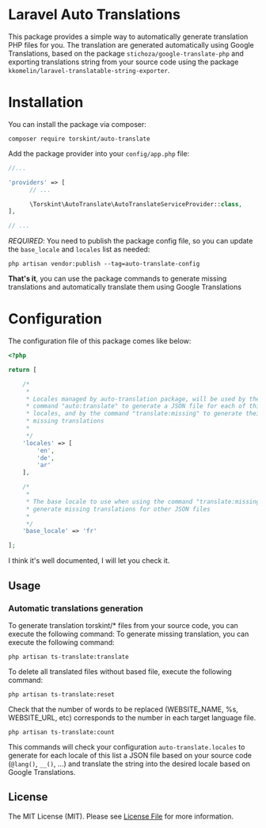 # Laravel Auto Translations

This package provides a simple way to automatically generate translation PHP files for you.
The translation are generated automatically using Google Translations, based on the package `stichoza/google-translate-php` and exporting translations string from your source code using the package `kkomelin/laravel-translatable-string-exporter`.

# Installation

You can install the package via composer:

```shell
composer require torskint/auto-translate
```

Add the package provider into your `config/app.php` file:

```php
//...

'providers' => [
      // ...

      \Torskint\AutoTranslate\AutoTranslateServiceProvider::class,
],

// ...
```

*REQUIRED*: You need to publish the package config file, so you can update the `base_locale` and `locales` list as needed:

```shell
php artisan vendor:publish --tag=auto-translate-config
```

**That's it**, you can use the package commands to generate missing translations and automatically translate them using Google Translations

# Configuration

The configuration file of this package comes like below:

```php
<?php

return [

    /*
     * 
     * Locales managed by auto-translation package, will be used by the 
     * command "auto:translate" to generate a JSON file for each of this 
     * locales, and by the command "translate:missing" to generate their
     * missing translations
     * 
     */
    'locales' => [
        'en',
        'de',
        'ar'
    ],

    /*
     * 
     * The base locale to use when using the command "translate:missing" to
     * generate missing translations for other JSON files
     * 
     */
    'base_locale' => 'fr'

];
```

I think it's well documented, I will let you check it.

## Usage

### Automatic translations generation

To generate translation torskint/* files from your source code, you can execute the following command:
To generate missing translation, you can execute the following command:

```shell
php artisan ts-translate:translate
```

To delete all translated files without based file, execute the following command:

```shell
php artisan ts-translate:reset
```

Check that the number of words to be replaced (WEBSITE_NAME, %s, WEBSITE_URL, etc) corresponds to the number in each target language file.

```shell
php artisan ts-translate:count
```

This commands will check your configuration `auto-translate.locales` to generate for each locale of this list a JSON file based on your source code (`@lang()`, `__()`, ...) and translate the string into the desired locale based on Google Translations.

## License

The MIT License (MIT). Please see [License File](LICENSE.md) for more information.